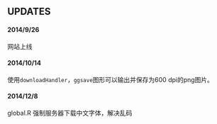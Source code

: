 UPDATES
---

#### 2014/9/26 ####

网站上线

#### 2014/10/14 ####

使用`downloadHandler`，`ggsave`图形可以输出并保存为600 dpi的png图片。

#### 2014/12/8 ####

global.R 强制服务器下载中文字体，解决乱码